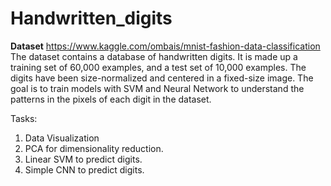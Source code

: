 # Handwritten_digits

**Dataset** https://www.kaggle.com/ombais/mnist-fashion-data-classification 
The dataset contains a database of handwritten digits. It is made up a training set of 60,000 examples, and a test set of 10,000 examples. The digits have been size-normalized and centered in a fixed-size image. The goal is to train models with SVM and Neural Network to understand the patterns in the pixels of each digit in the dataset.


Tasks:

1. Data Visualization
2. PCA for dimensionality reduction.
2. Linear SVM to predict digits.
3. Simple CNN to predict digits.
